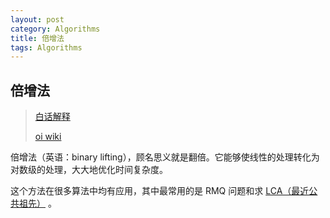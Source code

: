 ```yaml
---
layout: post
category: Algorithms
title: 倍增法
tags: Algorithms
---
```


## 倍增法

> [白话解释](https://blog.csdn.net/jarjingx/article/details/8180560)
>
> [oi wiki](https://oi-wiki.org/basic/binary-lifting/)

倍增法（英语：binary lifting），顾名思义就是翻倍。它能够使线性的处理转化为对数级的处理，大大地优化时间复杂度。

这个方法在很多算法中均有应用，其中最常用的是 RMQ 问题和求 [LCA（最近公共祖先）](https://oi-wiki.org/graph/lca/) 。